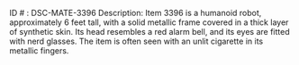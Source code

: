 ID # : DSC-MATE-3396
Description: Item 3396 is a humanoid robot, approximately 6 feet tall, with a solid metallic frame covered in a thick layer of synthetic skin. Its head resembles a red alarm bell, and its eyes are fitted with nerd glasses. The item is often seen with an unlit cigarette in its metallic fingers.